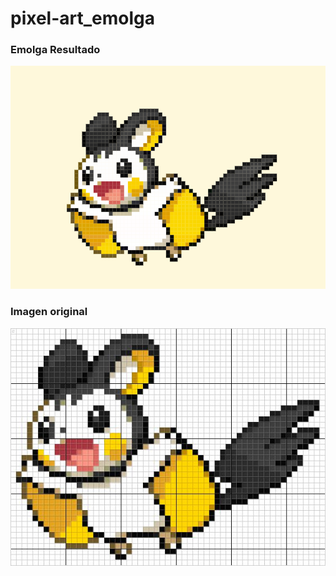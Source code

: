 # pixel-art_emolga

### Emolga Resultado

![](https://github.com/ccavieres02/pixel-art_emolga/blob/main/img/emolga%20con%20html%20y%20css.PNG)

### Imagen original 
![](https://github.com/ccavieres02/pixel-art_emolga/blob/main/img/emolga.jpg)
